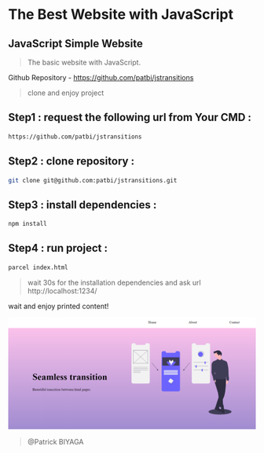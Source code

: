 # The Best Website with JavaScript

## JavaScript Simple Website 

>  The basic website with JavaScript.

Github Repository - https://github.com/patbi/jstransitions


> clone and enjoy project 

## Step1 : request the following url from Your CMD :  

```bash
https://github.com/patbi/jstransitions
```

## Step2 : clone repository :

```bash
git clone git@github.com:patbi/jstransitions.git
```

## Step3 : install dependencies :

```bash
npm install
```

## Step4 : run project :

```bash
parcel index.html
```

> wait 30s for the installation dependencies and ask url http://localhost:1234/

wait and enjoy printed content!


![Preview](https://github.com/patbi/jstransitions/blob/master/IB.PNG)


> @Patrick BIYAGA